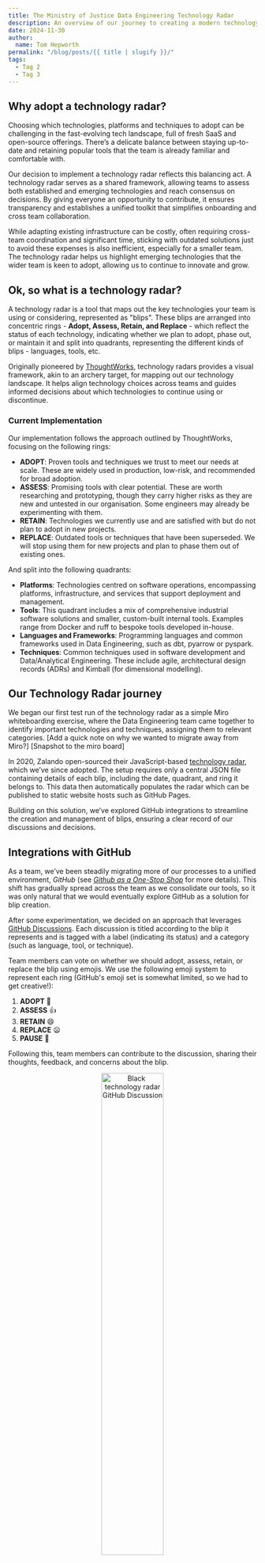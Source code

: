 ```yaml
---
title: The Ministry of Justice Data Engineering Technology Radar
description: An overview of our journey to creating a modern technology radar to guide our technology choices.
date: 2024-11-30
author:
  name: Tom Hepworth
permalink: "/blog/posts/{{ title | slugify }}/"
tags:
  - Tag 2
  - Tag 3
---
```


## Why adopt a technology radar?

Choosing which technologies, platforms and techniques to adopt can be challenging in the fast-evolving tech landscape, full of fresh SaaS and open-source offerings. There’s a delicate balance between staying up-to-date and retaining popular tools that the team is already familiar and comfortable with.

Our decision to implement a technology radar reflects this balancing act. A technology radar serves as a shared framework, allowing teams to assess both established and emerging technologies and reach consensus on decisions. By giving everyone an opportunity to contribute, it ensures transparency and establishes a unified toolkit that simplifies onboarding and cross team collaboration.

While adapting existing infrastructure can be costly, often requiring cross-team coordination and significant time, sticking with outdated solutions just to avoid these expenses is also inefficient, especially for a smaller team. The technology radar helps us highlight emerging technologies that the wider team is keen to adopt, allowing us to continue to innovate and grow.

## Ok, so what is a technology radar?

A technology radar is a tool that maps out the key technologies your team is using or considering, represented as "blips". These blips are arranged into concentric rings - **Adopt, Assess, Retain, and Replace** - which reflect the status of each technology, indicating whether we plan to adopt, phase out, or maintain it and split into quadrants, representing the different kinds of blips - languages, tools, etc.

Originally pioneered by [ThoughtWorks](https://www.thoughtworks.com/radar), technology radars provides a visual framework, akin to an archery target, for mapping out our technology landscape. It helps align technology choices across teams and guides informed decisions about which technologies to continue using or discontinue.

### Current Implementation

Our implementation follows the approach outlined by ThoughtWorks, focusing on the following rings:

- **ADOPT**: Proven tools and techniques we trust to meet our needs at scale. These are widely used in production, low-risk, and recommended for broad adoption.
- **ASSESS**: Promising tools with clear potential. These are worth researching and prototyping, though they carry higher risks as they are new and untested in our organisation. Some engineers may already be experimenting with them.
- **RETAIN**: Technologies we currently use and are satisfied with but do not plan to adopt in new projects.
- **REPLACE**: Outdated tools or techniques that have been superseded. We will stop using them for new projects and plan to phase them out of existing ones.

And split into the following quadrants:
- **Platforms**: Technologies centred on software operations, encompassing platforms, infrastructure, and services that support deployment and management.
- **Tools**: This quadrant includes a mix of comprehensive industrial software solutions and smaller, custom-built internal tools. Examples range from Docker and ruff to bespoke tools developed in-house.
- **Languages and Frameworks**: Programming languages and common frameworks used in Data Engineering, such as dbt, pyarrow or pyspark.
- **Techniques**: Common techniques used in software development and Data/Analytical Engineering. These include agile, architectural design records (ADRs) and Kimball (for dimensional modelling).

## Our Technology Radar journey

We began our first test run of the technology radar as a simple Miro whiteboarding exercise, where the Data Engineering team came together to identify important technologies and techniques, assigning them to relevant categories. [Add a quick note on why we wanted to migrate away from Miro?] [Snapshot to the miro board]

In 2020, Zalando open-sourced their JavaScript-based [technology radar](https://github.com/zalando/tech-radar), which we’ve since adopted. The setup requires only a central JSON file containing details of each blip, including the date, quadrant, and ring it belongs to. This data then automatically populates the radar which can be published to static website hosts such as GitHub Pages.

Building on this solution, we’ve explored GitHub integrations to streamline the creation and management of blips, ensuring a clear record of our discussions and decisions.

## Integrations with GitHub

As a team, we’ve been steadily migrating more of our processes to a unified environment, *GitHub* (see [*Github as a One-Stop Shop*](https://ministryofjustice.github.io/data-and-analytics-engineering/blog/posts/github-as-a-one-stop-shop/) for more details). This shift has gradually spread across the team as we consolidate our tools, so it was only natural that we would eventually explore GitHub as a solution for blip creation.

After some experimentation, we decided on an approach that leverages [GitHub Discussions](https://docs.github.com/en/discussions/collaborating-with-your-community-using-discussions/about-discussions). Each discussion is titled according to the blip it represents and is tagged with a label (indicating its status) and a category (such as language, tool, or technique).

Team members can vote on whether we should adopt, assess, retain, or replace the blip using emojis. We use the following emoji system to represent each ring (GitHub's emoji set is somewhat limited, so we had to get creative!):
1. **ADOPT** 🚀
2. **ASSESS** 👍
3. **RETAIN** 😄
4. **REPLACE** 😦
5. **PAUSE** 👀

Following this, team members can contribute to the discussion, sharing their thoughts, feedback, and concerns about the blip.

<div style="text-align:center;">
    <img
        src="images/tech-radar/black-tech-radar-discussion.png"
        alt="Black technology radar GitHub Discussion"
        style="width: 50%; height: auto;">
</div>

This approach offers several benefits:
- **Centralised history of discussions and decisions**: By using GitHub Discussions, we log all our conversations and radar iterations in one place. This makes it easy to revisit past decisions when reviewing the radar in future exercises and provides clarity on why certain choices were made.
- **Simple radar maintenance**: Thanks to [Github’s GraphQL API](https://docs.github.com/en/graphql/overview/about-the-graphql-api), we can easily extract all the necessary information to populate each blip automatically, streamlining the update process.
- **Direct links to discussions**: Each blip in the radar can be linked to its corresponding GitHub discussion. Clicking a blip takes you directly to the discussion, offering a detailed view of its history, including our thoughts, concerns, and considerations.
- **Asynchronous feedback**: GitHub enables us to collect feedback at any time, facilitating hybrid working practices. Staff can contribute to discussions from any location, making it easier for everyone to engage and have their say.


## Notable Changes from Our Recent Tech Radar Review

Our latest update saw roughly thirty Data and Analytics Engineers come together to discuss our views and perspectives on the existing blips in the radar. To achieve this, we split into groups, each headed by one of our engineers, to review the blips in each quadrant. This method allowed us to cover a lot of ground efficiently while ensuring everyone’s input was considered.

The introduction of our Analytical Engineering function has also led to an increase in the number of blips, reflecting the growing diversity of tools and techniques we use. Here are some core changes from our latest radar review:

### Climbers 🔼

- **dbt**: `dbt` has been a central part of our Data Engineering stack for some time. It has now moved from the Assess ring to the Adopt ring, reflecting its maturity and the team’s increased confidence in its capabilities. We currently have a dedicated team overseeing our internal `dbt` implementation, and its usage is expected to grow.
- **ruff**: Since our initial review back in 2021, `ruff` has matured and gained widespread adoption within the Python community. Due to this, we’ve moved it from the Assess ring to the Adopt ring, highlighting its reliability and growing popularity.

### Fallers 🔽

- **AWS Glue**: AWS Glue has fallen from the **Adopt** ring to the **Replace** ring. While it was previously an essential component of our Data Engineering stack, we’ve found it to be less reliable, more challenging to debug, and costlier than alternative solutions. We have transitioned to a combination of `dbt` and `Athena`, which has demonstrated greater cost efficiency and reliability.
- **Jira/Confluence**: Previously essential to our project management, Jira and Confluence have dropped from **Adopt** to **Replace**. Though still used in parts of the organisation, we are exploring alternatives that better meet our needs and help consolidate our tools.
- **Internal tools**: Several internal tools, such as `dataengineeringutils3` and `etl-manager`, which were developed many years ago but are no longer actively maintained or used, have been moved to the **Replace** ring. We are working to phase these tools out and replace them with more modern, open-source solutions to reduce technical debt and streamline our workflows.

### New Entries ⭐

- **AWS Bedrock**: [To add]
- **dbt ecosystem and SQLMesh**: As part of our effort to improve tooling and processes around `dbt`, we’ve added several packages from the `dbt` ecosystem (including `dbt-codegen` and `dbt-audit-helper`) along with `SQLMesh`. These tools will enhance collaboration and project management within `dbt` workflows.​⬤


## Next steps and reflections

Our second-generation technology radar is both a more functional and automated solution to the challenge of coordinating technology choices across our teams.

Looking ahead, we plan to update the radar annually as part of a larger team day. Not only does this serve as a valuable team-building opportunity, but it also gives everyone—including the most junior members—a chance to shape how we work.

Despite the radar’s success, there are still challenges to address. Beyond the administrative workload, several areas require further attention:
- **Automated CI for blip updates**: As our technology radar is now fully built and deployed in GitHub, it would be good to automate the process of updating blips via continuous integration.
- **Labelling and filtering blips**: With the introduction of an Analytics Engineering function to our Data Engineering team, we’ve experienced a surge in the number of blips. We are exploring ways to add more structure or filter, to help distinguish between different professions.
- **Maintaining relevance**: Having only recently revived the radar, a challenge we have yet to address is making sure the radar is actively used in decision-making processes and remains relevant within the Data Engineering team. This is a conversation we will continue to have as we move forward.

We’re also keen to bring in fresh perspectives and suggestions we may not have considered. Currently, we’re exploring how to incorporate features from the [AOE technology radar](https://www.aoe.com/techradar/) (another open-source solution) in collaboration with one of our software teams at the Ministry of Justice. The AOE radar is a fully integrated solution, with a trail of all changes for each blip built directly into the radar.
